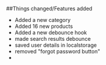##Things changed/Features added

-   Added a new category
-   Added 16 new products
-   Added a new debounce hook
-   made search results debounce
-   saved user details in localstorage
-   removed "forgot password button"
-
